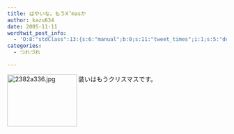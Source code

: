 ```yaml
---
title: はやいな。もうX’masか
author: kazu634
date: 2005-11-11
wordtwit_post_info:
  - 'O:8:"stdClass":13:{s:6:"manual";b:0;s:11:"tweet_times";i:1;s:5:"delay";i:0;s:7:"enabled";i:1;s:10:"separation";s:2:"60";s:7:"version";s:3:"3.7";s:14:"tweet_template";b:0;s:6:"status";i:2;s:6:"result";a:0:{}s:13:"tweet_counter";i:2;s:13:"tweet_log_ids";a:1:{i:0;i:2183;}s:9:"hash_tags";a:0:{}s:8:"accounts";a:1:{i:0;s:7:"kazu634";}}'
categories:
  - つれづれ

---
```

<div class="section">
<p>
<a href="http://image.blog.livedoor.jp/simoom634/imgs/2/3/2382a336.jpg" onclick="__gaTracker('send', 'event', 'outbound-article', 'http://image.blog.livedoor.jp/simoom634/imgs/2/3/2382a336.jpg', '');" target="_blank"><img width="160" align="left" alt="2382a336.jpg" src="http://image.blog.livedoor.jp/simoom634/imgs/2/3/2382a336-s.jpg" height="120" border="0" class="pict" /></a>装いはもうクリスマスです。
</p>
</div>
